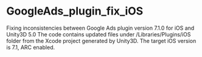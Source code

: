 # GoogleAds_plugin_fix_iOS
Fixing inconsistencies between Google Ads plugin version 7.1.0 for iOS and Unity3D 5.0
The code contains updated files under /Libraries/Plugins/iOS folder from the Xcode project generated by Unity3D.
The target iOS version is 7.1, ARC enabled.
